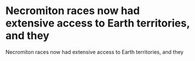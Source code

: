 # Necromiton races now had extensive access to Earth territories, and they

Necromiton races now had extensive access to Earth territories, and they